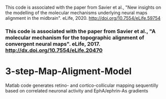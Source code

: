 This code is associated with the paper from Savier et al., "New insights on the modelling of the
molecular mechanisms underlying neural
maps alignment in the midbrain". eLife, 2020. http://doi.org/10.7554/eLife.59754


### This code is associated with the paper from Savier et al., "A molecular mechanism for the topographic alignment of convergent neural maps". eLife, 2017. http://dx.doi.org/10.7554/eLife.20470

# 3-step-Map-Aligment-Model
Matlab code generates retino- and cortico-collicular mapping sequentilly based on correlated neuronal activity and EphA/ephrin-As gradients
